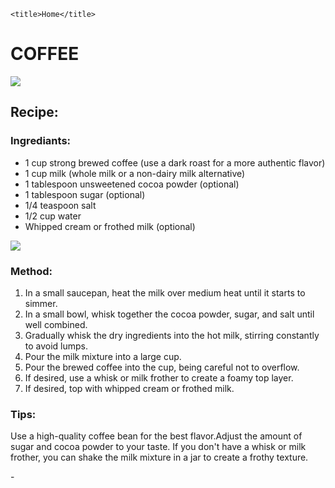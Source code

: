 <!DOCTYPE html5>
<html>
<head>
   
    <title>Home</title>
</head>
<body>
    <h1><centre>COFFEE</centre></h1>
<centre><img src=" file:///C:/Users/Irtiz/OneDrive/Desktop/BQ_assignmnet/coffee2.webp"></centre>
<h2>Recipe:</h2>
<h3>Ingrediants:</h3>
</centre><ul>
<li>1 cup strong brewed coffee (use a dark roast for a more authentic flavor)</li>
<li>1 cup milk (whole milk or a non-dairy milk alternative)</li>
<li>1 tablespoon unsweetened cocoa powder (optional)</li>
<li>1 tablespoon sugar (optional)</li>
<li>1/4 teaspoon salt</li>
<li>1/2 cup water</li>
<li>Whipped cream or frothed milk (optional)</li></ul>
<img src="https://pastrychefonline.com/wp-content/uploads/2020/01/shortcut-beaten-coffee-collage.jpg">
<h3>Method:</h3><ol>
<li>In a small saucepan, heat the milk over medium heat until it starts to simmer.</li>
<li>In a small bowl, whisk together the cocoa powder, sugar, and salt until well combined.</li>
<li>Gradually whisk the dry ingredients into the hot milk, stirring constantly to avoid lumps.</li>
<li>Pour the milk mixture into a large cup.</li>
<li>Pour the brewed coffee into the cup, being careful not to overflow.</li>
<li>If desired, use a whisk or milk frother to create a foamy top layer.</li>
<li>If desired, top with whipped cream or frothed milk.</li></ol>
<h3>Tips:</h3>
<p>Use a high-quality coffee bean for the best flavor.Adjust the amount of sugar and cocoa powder to your taste.
If you don't have a whisk or milk frother, you can shake the milk mixture in a jar to create a frothy texture.</p>
</body>
</html>- 
<!---
Haya162/Haya162 is a ✨ special ✨ repository because its `README.md` (this file) appears on your GitHub profile.
You can click the Preview link to take a look at your changes.
--->
